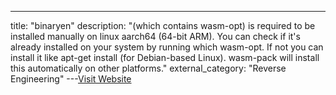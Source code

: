 ---
title: "binaryen"
description: "(which contains wasm-opt) is required to be installed manually
on linux aarch64 (64-bit ARM). You can check if it's already installed on your system by running which wasm-opt. If not you can install it like apt-get install  (for Debian-based Linux). wasm-pack will install this automatically on other platforms."
external_category: "Reverse Engineering"
---[Visit Website](https://github.com/WebAssembly/binaryen)

